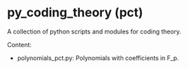 # py_coding_theory (pct)
A collection of python scripts and modules for coding theory.

Content:
- polynomials_pct.py: Polynomials with coefficients in F_p.

